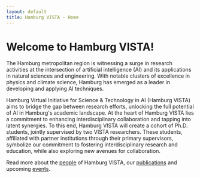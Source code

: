 ```yaml
---
layout: default
title: Hamburg VISTA - Home
---
```


# Welcome to Hamburg VISTA!

The Hamburg metropolitan region is witnessing a surge in research activities at the intersection of artificial intelligence (AI) and its applications in natural sciences and engineering. With notable clusters of excellence in physics and climate science, Hamburg has emerged as a leader in developing and applying AI techniques. 

Hamburg Virtual Initiative for Science & Technology in AI (Hamburg VISTA) aims to bridge the gap between research efforts, unlocking the full potential of AI in Hamburg's academic landscape. At the heart of Hamburg VISTA lies a commitment to enhancing interdisciplinary collaboration and tapping into latent synergies. To this end, Hamburg VISTA will create a cohort of Ph.D. students, jointly supervised by two VISTA researchers. These students, affiliated with partner institutions through their primary supervisors, symbolize our commitment to fostering interdisciplinary research and education, while also exploring new avenues for collaboration.

Read more about the <a href="/people.html">people</a> of Hamburg VISTA, our <a href="/publications.html">publications</a> and upcoming <a href="/events.html">events</a>.


